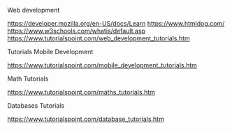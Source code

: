 Web development

https://developer.mozilla.org/en-US/docs/Learn
https://www.htmldog.com/
https://www.w3schools.com/whatis/default.asp
https://www.tutorialspoint.com/web_development_tutorials.htm

Tutorials Mobile Development

https://www.tutorialspoint.com/mobile_development_tutorials.htm


Math Tutorials 

https://www.tutorialspoint.com/maths_tutorials.htm

Databases Tutorials 

https://www.tutorialspoint.com/database_tutorials.htm


